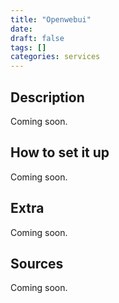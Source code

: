 ```yaml
---
title: "Openwebui"
date: 
draft: false
tags: []
categories: services
---
```

## Description

Coming soon.

## How to set it up

Coming soon.

## Extra

Coming soon.

## Sources

Coming soon.